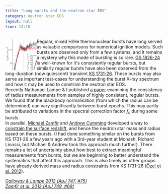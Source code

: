 ```yaml
---
title: "Long bursts and the neutron star EOS"
category: neutron star EOS
layout: null
time: 13:18
---
```

<!-- header generated from blosxom format post; make_header.pl 23.1.2022 -->
<p>
  <!---- Begin .post ---->
<img src="images/longbursts12.jpg" width="100" height="100" align="left">
Regular, mixed H/He thermonuclear bursts have long served as valuable comparisons for
numerical ignition models. Such bursts are observed only from a few systems,
and it remains a mystery why this mode of bursting is so rare. 
<a href="http://simbad.u-strasbg.fr/simbad/sim-id?Ident=ginga+1826-24&NbIdent=1&Radius=2&Radius.unit=arcmin&submit=submit+id">GS&nbsp;1826-24</a>
is well-known for it's consistently regular bursts, but similarly regular
bursts have also been observed from the long-duration (now quiescent) transient
<a href="http://simbad.u-strasbg.fr/simbad/sim-id?Ident=ks+1731-260&NbIdent=1&Radius=2&Radius.unit=arcmin&submit=submit+id">KS&nbsp;1731-26</a>. These bursts may also serve as important test-cases for
understanding the burst X-ray spectrum and how it may be used to constrain the
neutron star EOS.<br>
Recently Nathanael Lampe & I published 
<a href="http://adsabs.harvard.edu/abs/2012ApJ...747...75G">a paper</a> examining the consistency of radius measurements
from samples of highly consistent, regular bursts. We found that the blackbody
normalisation (from which the radius can be determined) can vary significantly
between burst epochs. This may partly be attributed to variations in the
spectral correction factor <em>f<sub>c</sub></em> during some bursts.<br>
In parallel, 
<a href="http://www.physics.mcgill.ca/~mzamfir">Michael Zamfir</a> and 
<a href="http://www.physics.mcgill.ca/~cumming">Andrew Cumming</a> developed
a way to 
<a href="http://adsabs.harvard.edu/abs/2012ApJ...749...69Z">constrain the surface redshift</a>, and hence the neutron star mass and
radius based on these bursts. (I had done something similar on the bursts from
KS&nbsp;1731-26 a few years ago with a 3rd-year student at Monash, Richard Linossi, but
Michael & Andrew took this approach much further). There remains a lot of 
uncertainty about how best to extract meaningful measurements from bursts, but
we are beginning to better understand the systematics that affect this
approach. This is also timely as other groups have already derived mass and
radius constraints from KS&nbsp;1731-26 
(<a href="http://adsabs.harvard.edu/abs/2012ApJ...748....5O">&Ouml;zel et al.
2012</a>).
<p>
<em><a href="http://adsabs.harvard.edu/abs/2012ApJ...747...75G">Galloway & Lampe 2012 (ApJ 747, #75)</a><br>
<a href="http://adsabs.harvard.edu/abs/2012ApJ...749...69Z">Zamfir et al. 2012 (ApJ 749, #69)</a>
</em>
